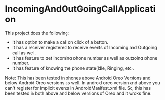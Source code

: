 # IncomingAndOutGoingCallApplication

This project does the following:
* It has option to make a call on click of a button.
* It has a receiver registered to receive events of Incoming and Outgoing call as well.
* It has feature to get incoming phone number as well as outgoing phone number.
* It has feature of knowing the phone state(Idle, Ringing, etc).


Note: This has been tested in phones above Android Oreo Versions and below Android Oreo versions as well.
In android oreo version and above you can't register for implicit events in AndroidManifest.xml file. 
So, this has been tested in both above and below versions of Oreo and it wroks fine.
